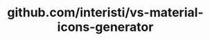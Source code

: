---
layout: post
title: github.com/interisti/vs-material-icons-generator
categories: link
tags: [انگلیسی, گیت‌هاب, برنامه‌نویسی]
---